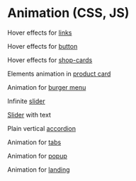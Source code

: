 # Animation (CSS, JS)

Hover effects for [links](https://norzserge.github.io/animation/links/index.html)

Hover effects for [button](https://norzserge.github.io/animation/buttons/index.html) 

Hover effects for [shop-cards](https://norzserge.github.io/animation/shop-cards/index.html)

Elements animation in [product card](https://norzserge.github.io/animation/product-card/index.html)

Animation for [burger menu](https://norzserge.github.io/animation/burger-menu/index.html)

Infinite [slider](https://norzserge.github.io/animation/infinite-slider/index.html)

[Slider](https://norzserge.github.io/animation/slider-with-text/index.html) with text

Plain vertical [accordion](https://norzserge.github.io/animation/accordion/index.html)

Animation for [tabs](https://norzserge.github.io/animation/tabs/index.html)

Animation for [popup](https://norzserge.github.io/animation/popup/index.html)

Animation for [landing](https://norzserge.github.io/animation/rental-page-with-animations/index.html)
